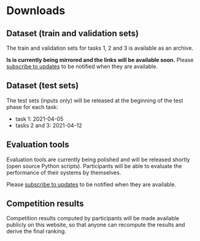 # Downloads

## Dataset (train and validation sets)
The train and validation sets for tasks 1, 2 and 3 is available as an archive.

**Is is currently being mirrored and the links will be available soon.**
Please [subscribe to updates](contact.md#subscribe-to-updates) to be notified when they are available.

## Dataset (test sets)
The test sets (inputs only) will be released at the beginning of the test phase for each task:

- task 1: 2021-04-05
- tasks 2 and 3: 2021-04-12

## Evaluation tools
Evaluation tools are currently being polished and will be released shortly (open source Python scripts).
Participants will be able to evaluate the performance of their systems by themselves.

Please [subscribe to updates](contact.md#subscribe-to-updates) to be notified when they are available.

## Competition results
Competition results computed by participants will be made available publicly on this website, so that anyone can recompute the results and derive the final ranking.